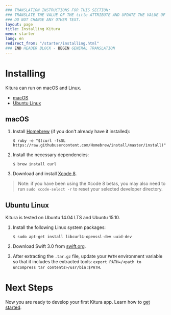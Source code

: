 ```yaml
---
### TRANSLATION INSTRUCTIONS FOR THIS SECTION:
### TRANSLATE THE VALUE OF THE title ATTRIBUTE AND UPDATE THE VALUE OF THE lang ATTRIBUTE. 
### DO NOT CHANGE ANY OTHER TEXT. 
layout: page
title: Installing Kitura
menu: starter
lang: en
redirect_from: "/starter/installing.html"
### END HEADER BLOCK - BEGIN GENERAL TRANSLATION
---
```


# Installing

Kitura can run on macOS and Linux.

* [macOS](#macos)
* [Ubuntu Linux](#ubuntu-linux)

## macOS

1. Install [Homebrew](http://brew.sh/) (if you don't already have it installed):

    `$ ruby -e "$(curl -fsSL https://raw.githubusercontent.com/Homebrew/install/master/install)"`

2. Install the necessary dependencies:

    `$ brew install curl`

3. Download and install [Xcode 8](https://developer.apple.com/download/).

> Note: if you have been using the Xcode 8 betas, you may also need to run `sudo xcode-select -r` to reset your selected developer directory.

## Ubuntu Linux

Kitura is tested on Ubuntu 14.04 LTS and Ubuntu 15.10.

1. Install the following Linux system packages:

    `$ sudo apt-get install libcurl4-openssl-dev uuid-dev`

2. Download Swift 3.0 from [swift.org](https://swift.org/download/).

3. After extracting the `.tar.gz` file, update your `PATH` environment variable so that it includes the extracted tools: `export PATH=/<path to uncompress tar contents>/usr/bin:$PATH`.

# Next Steps

Now you are ready to develop your first Kitura app. Learn how to [get started](/en/starter/gettingstarted.html).
